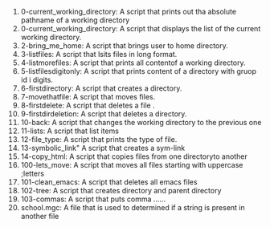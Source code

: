 1. 0-current_working_directory: A script that prints out tha absolute pathname of a working directory
2. 0-current_working_directory: A script that displays the list of the current working directory.
3. 2-bring_me_home: A script that brings user to home directory.
4. 3-listfiles: A script that lsits files in long format.
5. 4-listmorefiles: A script that prints all contentof a working directory.
6. 5-listfilesdigitonly: A script that prints content of a directory with gruop id i digits.
7. 6-firstdirectory: A script that creates a directory.
8. 7-movethatfile: A script that moves files.
9. 8-firstdelete: A script that deletes a file .
10. 9-firstdirdeletion: A script that deletes a directory.
11. 10-back: A script that changes the working directory to the previous one 
12. 11-lists: A script that list items
13. 12-file_type: A script that prints the type of file.
14. 13-symbolic_link" A script that creates a sym-link
15. 14-copy_html: A script that copies files from one directoryto another
16. 100-lets_move: A script that moves all files starting with uppercase ;letters
17. 101-clean_emacs: A script that deletes all emacs files
18. 102-tree: A script that creates directory and parent directory
19. 103-commas: A script that puts comma ......
20. school.mgc: A file that is used to determined if a string is present in another file  

